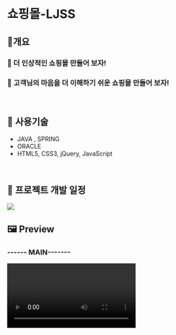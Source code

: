 <h1>쇼핑몰-LJSS </h1>
<h2>🥇개요</h2>
<h3>🎯 더 인상적인 쇼핑몰 만들어 보자!</h3>
<h3>🎯 고객님의 마음을 더 이해하기 쉬운 쇼핑몰 만들어 보자!</h3>
<br>

<h2>🚀 사용기술</h2>
<ul>
  <li> JAVA , SPRING</li>
  <li>ORACLE</li>
  <li>HTML5, CSS3, jQuery, JavaScript</li>
</ul>
<br>

<h2>📆 프로젝트 개발 일정 </h2>
<img src="https://github.com/sxw77435/MiniProject_LJSS/assets/149069669/14cac325-126c-46e6-a2df-c5c4df70134c">

<div class="video">
<h2>🖼 Preview </h2>
<h3>------ MAIN-------</h3>
<video src="https://github.com/sxw77435/MiniProject_LJSS/assets/149069669/d543da6a-f0e7-4346-a1ea-2690796eb467">


</div>
